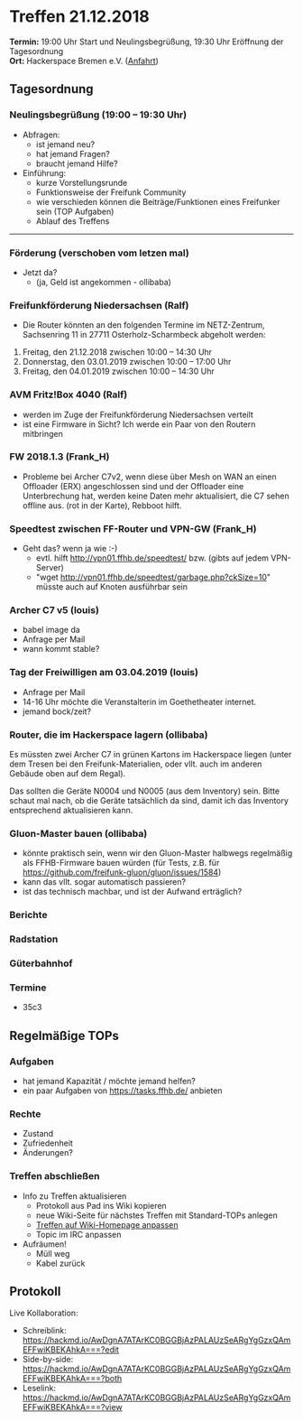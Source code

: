 # Treffen 21.12.2018

**Termin:** 19:00 Uhr Start und Neulingsbegrüßung, 19:30 Uhr Eröffnung der Tagesordnung  
**Ort:** Hackerspace Bremen e.V. ([Anfahrt](https://www.hackerspace-bremen.de/anfahrt/))

## Tagesordnung
### Neulingsbegrüßung (19:00 – 19:30 Uhr)
- Abfragen:
    - ist jemand neu?
    - hat jemand Fragen?
    - braucht jemand Hilfe?
- Einführung:
    - kurze Vorstellungsrunde
    - Funktionsweise der Freifunk Community
    - wie verschieden können die Beiträge/Funktionen eines Freifunker sein (TOP Aufgaben)
    - Ablauf des Treffens

---

### Förderung (verschoben vom letzen mal)
* Jetzt da?
  * (ja, Geld ist angekommen - ollibaba)

### Freifunkförderung Niedersachsen (Ralf)

* Die Router könnten an den folgenden Termine im NETZ-Zentrum, Sachsenring 11 in 27711 Osterholz-Scharmbeck abgeholt werden:
 
1.	Freitag, den 21.12.2018                zwischen 10:00 – 14:30 Uhr
2.	Donnerstag, den 03.01.2019      zwischen 10:00 – 17:00 Uhr
3.	Freitag, den 04.01.2019                zwischen 10:00 – 14:30 Uhr

### AVM Fritz!Box 4040 (Ralf)

* werden im Zuge der Freifunkförderung Niedersachsen verteilt
* ist eine Firmware in Sicht? Ich werde ein Paar von den Routern mitbringen 

### FW 2018.1.3 (Frank_H)

* Probleme bei Archer C7v2, wenn diese über Mesh on WAN an einen Offloader (ERX) angeschlossen sind und der Offloader eine Unterbrechung hat, werden keine Daten mehr aktualisiert, die C7 sehen offline aus. (rot in der Karte), Rebboot hilft.
 
### Speedtest zwischen FF-Router und VPN-GW (Frank_H)

* Geht das? wenn ja wie :-)
  * evtl. hilft http://vpn01.ffhb.de/speedtest/ bzw.  (gibts auf jedem VPN-Server)
  * "wget http://vpn01.ffhb.de/speedtest/garbage.php?ckSize=10" müsste auch auf Knoten ausführbar sein

### Archer C7 v5 (louis)
* babel image da
* Anfrage per Mail
* wann kommt stable?

### Tag der Freiwilligen am 03.04.2019 (louis)
* Anfrage per Mail
* 14-16 Uhr möchte die Veranstalterin im Goethetheater internet.
* jemand bock/zeit?

### Router, die im Hackerspace lagern (ollibaba)
Es müssten zwei Archer C7 in grünen Kartons im Hackerspace liegen (unter dem Tresen bei den Freifunk-Materialien, oder vllt. auch im anderen Gebäude oben auf dem Regal).

Das sollten die Geräte N0004 und N0005 (aus dem Inventory) sein. Bitte schaut mal nach, ob die Geräte tatsächlich da sind, damit ich das Inventory entsprechend aktualisieren kann.

### Gluon-Master bauen (ollibaba)
* könnte praktisch sein, wenn wir den Gluon-Master halbwegs regelmäßig als FFHB-Firmware bauen würden (für Tests, z.B. für https://github.com/freifunk-gluon/gluon/issues/1584)
* kann das vllt. sogar automatisch passieren?
* ist das technisch machbar, und ist der Aufwand erträglich?

### Berichte

### Radstation

### Güterbahnhof 

### Termine
- 35c3

## Regelmäßige TOPs

### Aufgaben
- hat jemand Kapazität / möchte jemand helfen?
- ein paar Aufgaben von https://tasks.ffhb.de/ anbieten

### Rechte
- Zustand
- Zufriedenheit
- Änderungen?

### Treffen abschließen
- Info zu Treffen aktualisieren
  - Protokoll aus Pad ins Wiki kopieren
  - neue Wiki-Seite für nächstes Treffen mit Standard-TOPs anlegen
  - [Treffen auf Wiki-Homepage anpassen](https://wiki.bremen.freifunk.net/Home)
  - Topic im IRC anpassen
- Aufräumen!
  - Müll weg
  - Kabel zurück


## Protokoll
Live Kollaboration:
- Schreiblink: https://hackmd.io/AwDgnA7ATArKC0BGGBjAzPALAUzSeARgYgGzxQAmEFFwiKBEKAhkA===?edit
- Side-by-side: https://hackmd.io/AwDgnA7ATArKC0BGGBjAzPALAUzSeARgYgGzxQAmEFFwiKBEKAhkA===?both
- Leselink: https://hackmd.io/AwDgnA7ATArKC0BGGBjAzPALAUzSeARgYgGzxQAmEFFwiKBEKAhkA===?view